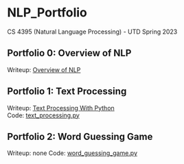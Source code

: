 # NLP_Portfolio
CS 4395 (Natural Language Processing) - UTD Spring 2023

## Portfolio 0: Overview of NLP
Writeup: [Overview of NLP](Overview_of_NLP.pdf)

## Portfolio 1: Text Processing
Writeup: [Text Processing With Python](Text_Processing_With_Python.pdf)\
Code: [text_processing.py](text_processing.py)

## Portfolio 2: Word Guessing Game
Writeup: none
Code: [word_guessing_game.py](word_guessing_game.py)
